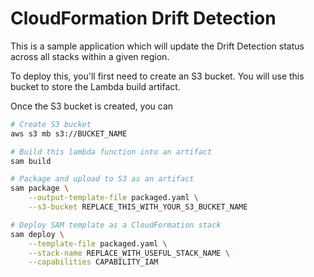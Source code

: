 # CloudFormation Drift Detection

This is a sample application which will update the Drift Detection status across all stacks within
a given region. 

To deploy this, you'll first need to create an S3 bucket. You will use this bucket to store the Lambda build
artifact. 

Once the S3 bucket is created, you can 

```bash
# Create S3 bucket
aws s3 mb s3://BUCKET_NAME

# Build this lambda function into an artifact
sam build

# Package and upload to S3 as an artifact
sam package \
    --output-template-file packaged.yaml \
    --s3-bucket REPLACE_THIS_WITH_YOUR_S3_BUCKET_NAME

# Deploy SAM template as a CloudFormation stack
sam deploy \
    --template-file packaged.yaml \
    --stack-name REPLACE_WITH_USEFUL_STACK_NAME \
    --capabilities CAPABILITY_IAM
```

